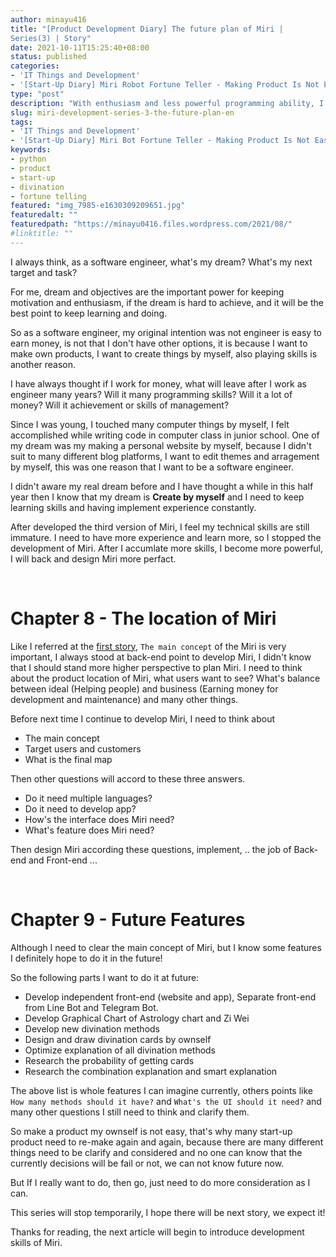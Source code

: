```yaml
---
author: minayu416
title: "[Product Development Diary] The future plan of Miri | 
Series(3) | Story"
date: 2021-10-11T15:25:40+08:00
status: published
categories:
- 'IT Things and Development'
- '[Start-Up Diary] Miri Robot Fortune Teller - Making Product Is Not Easy!'
type: "post"
description: "With enthusiasm and less powerful programming ability, I began to try to develop my own software product. Record stories about the future plans of Miri, what features I want to do in the future, what should I do before continue develop it."
slug: miri-development-series-3-the-future-plan-en
tags:
- 'IT Things and Development'
- '[Start-Up Diary] Miri Bot Fortune Teller - Making Product Is Not Easy!'
keywords:
- python
- product
- start-up
- divination
- fortune telling
featured: "img_7985-e1630309209651.jpg"
featuredalt: ""
featuredpath: "https://minayu0416.files.wordpress.com/2021/08/"
#linktitle: ""
---
```


I always think, as a software engineer, what's my dream? What's my next target and task?

For me, dream and objectives are the important power for keeping motivation and enthusiasm, if the dream is hard to achieve, and it will be the best point to keep learning and doing.

<!--more-->

So as a software engineer, my original intention was not engineer is easy to earn money, is not that I don't have other options, it is because I want to make own products, I want to create things by myself, also playing skills is another reason.

I have always thought if I work for money, what will leave after I work as engineer many years? Will it many programming skills? Will it a lot of money? Will it achievement or skills of management?

Since I was young, I touched many computer things by myself, I felt accomplished while writing code in computer class in junior school. One of my dream was my making a personal website by myself, because I didn't suit to many different blog platforms, I want to edit themes and arragement by myself, this was one reason that I want to be a software engineer.

I didn't aware my real dream before and I have thought a while in this half year then I know that my dream is **Create by myself** and I need to keep learning skills and having implement experience constantly.

After developed the third version of Miri, I feel my technical skills are still immature. I need to have more experience and learn more, so I stopped the development of Miri. After I accumlate more skills, I become more powerful, I will back and design Miri more perfact.

<br>

# Chapter 8 - The location of Miri

Like I referred at the [first story](https://minayu.site/en/2021/08/miri-development-series-2-begin-en/), `The main concept` of the Miri is very important, I always stood at back-end point to develop Miri, I didn't know that I should stand more higher perspective to plan Miri. I need to think about the product location of Miri, what users want to see? What's balance between ideal (Helping people) and business (Earning money for development and maintenance) and many other things.

Before next time I continue to develop Miri, I need to think about 

- The main concept
- Target users and customers
- What is the final map

Then other questions will accord to these three answers.

- Do it need multiple languages?
- Do it need to develop app?
- How's the interface does Miri need?
- What's feature does Miri need?

Then design Miri according these questions, implement, .. the job of Back-end and Front-end ...

<br>

# Chapter 9 - Future Features

Although I need to clear the main concept of Miri, but I know some features I definitely hope to do it in the future!

So the following parts I want to do it at future:

- Develop independent front-end (website and app), Separate front-end from Line Bot and Telegram Bot.
- Develop Graphical Chart of Astrology chart and Zi Wei
- Develop new divination methods
- Design and draw divination cards by ownself
- Optimize explanation of all divination methods
- Research the probability of getting cards
- Research the combination explanation and smart explanation

The above list is whole features I can imagine currently, others points like `How many methods should it have?` and `What's the UI should it need?` and many other questions I still need to think and clarify them. 

So make a product my ownself is not easy, that's why many start-up product need to re-make again and again, because there are many different things need to be clarify and considered and no one can know that the currently decisions will be fail or not, we can not know future now.

But If I really want to do, then go, just need to do more consideration as I can.

This series will stop temporarily, I hope there will be next story, we expect it!

Thanks for reading, the next article will begin to introduce development skills of Miri.